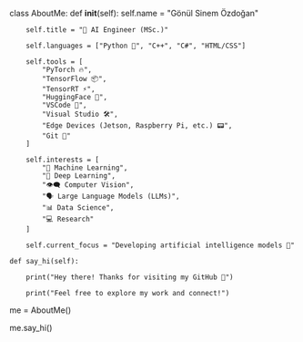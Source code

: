 class AboutMe:
    def __init__(self):
        self.name = "Gönül Sinem Özdoğan"
        
        self.title = "🤖 AI Engineer (MSc.)"
        
        self.languages = ["Python 🐍", "C++", "C#", "HTML/CSS"]
        
        self.tools = [
            "PyTorch 🔥", 
            "TensorFlow 📦", 
            "TensorRT ⚡", 
            "HuggingFace 🤗", 
            "VSCode 📝", 
            "Visual Studio 🛠️", 
            "Edge Devices (Jetson, Raspberry Pi, etc.) 📟",
            "Git 🌱"
        ]
        
        self.interests = [
            "🤖 Machine Learning", 
            "🧠 Deep Learning", 
            "👁️‍🗨️ Computer Vision", 
            "🗣️ Large Language Models (LLMs)", 
            "📊 Data Science",
            "💻 Research"
        ]
        
        self.current_focus = "Developing artificial intelligence models 🤖"
    
    def say_hi(self):
    
        print("Hey there! Thanks for visiting my GitHub 👋")
        
        print("Feel free to explore my work and connect!")

me = AboutMe()

me.say_hi()
